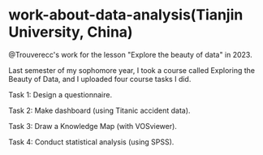 # work-about-data-analysis(Tianjin University, China)
@Trouverecc's work for the lesson "Explore the beauty of data" in 2023.


Last semester of my sophomore year, I took a course called Exploring the Beauty of Data, and I uploaded four course tasks I did.


Task 1: Design a questionnaire.


Task 2: Make dashboard (using Titanic accident data).


Task 3: Draw a Knowledge Map (with VOSviewer).


Task 4: Conduct statistical analysis (using SPSS).
